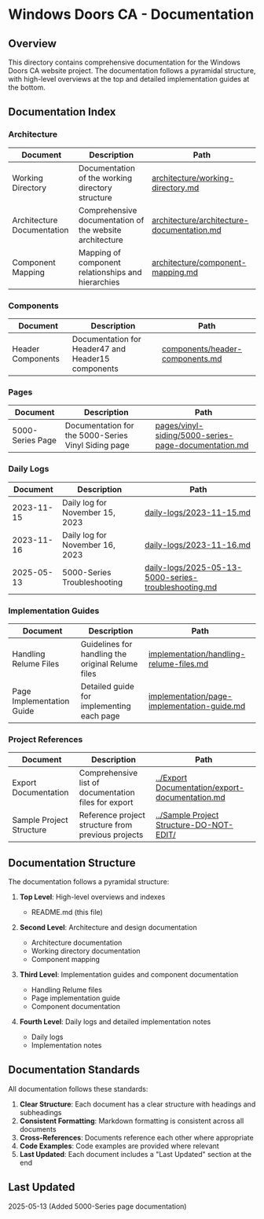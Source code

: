 # Windows Doors CA - Documentation

## Overview

This directory contains comprehensive documentation for the Windows Doors CA website project. The documentation follows a pyramidal structure, with high-level overviews at the top and detailed implementation guides at the bottom.

## Documentation Index

### Architecture

| Document | Description | Path |
|----------|-------------|------|
| Working Directory | Documentation of the working directory structure | [architecture/working-directory.md](architecture/working-directory.md) |
| Architecture Documentation | Comprehensive documentation of the website architecture | [architecture/architecture-documentation.md](architecture/architecture-documentation.md) |
| Component Mapping | Mapping of component relationships and hierarchies | [architecture/component-mapping.md](architecture/component-mapping.md) |

### Components

| Document | Description | Path |
|----------|-------------|------|
| Header Components | Documentation for Header47 and Header15 components | [components/header-components.md](components/header-components.md) |

### Pages

| Document | Description | Path |
|----------|-------------|------|
| 5000-Series Page | Documentation for the 5000-Series Vinyl Siding page | [pages/vinyl-siding/5000-series-page-documentation.md](pages/vinyl-siding/5000-series-page-documentation.md) |

### Daily Logs

| Document | Description | Path |
|----------|-------------|------|
| 2023-11-15 | Daily log for November 15, 2023 | [daily-logs/2023-11-15.md](daily-logs/2023-11-15.md) |
| 2023-11-16 | Daily log for November 16, 2023 | [daily-logs/2023-11-16.md](daily-logs/2023-11-16.md) |
| 2025-05-13 | 5000-Series Troubleshooting | [daily-logs/2025-05-13-5000-series-troubleshooting.md](daily-logs/2025-05-13-5000-series-troubleshooting.md) |

### Implementation Guides

| Document | Description | Path |
|----------|-------------|------|
| Handling Relume Files | Guidelines for handling the original Relume files | [implementation/handling-relume-files.md](implementation/handling-relume-files.md) |
| Page Implementation Guide | Detailed guide for implementing each page | [implementation/page-implementation-guide.md](implementation/page-implementation-guide.md) |

### Project References

| Document | Description | Path |
|----------|-------------|------|
| Export Documentation | Comprehensive list of documentation files for export | [../Export Documentation/export-documentation.md](../Export%20Documentation/export-documentation.md) |
| Sample Project Structure | Reference project structure from previous projects | [../Sample Project Structure-DO-NOT-EDIT/](../Sample%20Project%20Structure-DO-NOT-EDIT/) |

## Documentation Structure

The documentation follows a pyramidal structure:

1. **Top Level**: High-level overviews and indexes
   - README.md (this file)

2. **Second Level**: Architecture and design documentation
   - Architecture documentation
   - Working directory documentation
   - Component mapping

3. **Third Level**: Implementation guides and component documentation
   - Handling Relume files
   - Page implementation guide
   - Component documentation

4. **Fourth Level**: Daily logs and detailed implementation notes
   - Daily logs
   - Implementation notes

## Documentation Standards

All documentation follows these standards:

1. **Clear Structure**: Each document has a clear structure with headings and subheadings
2. **Consistent Formatting**: Markdown formatting is consistent across all documents
3. **Cross-References**: Documents reference each other where appropriate
4. **Code Examples**: Code examples are provided where relevant
5. **Last Updated**: Each document includes a "Last Updated" section at the end

## Last Updated

2025-05-13 (Added 5000-Series page documentation)
